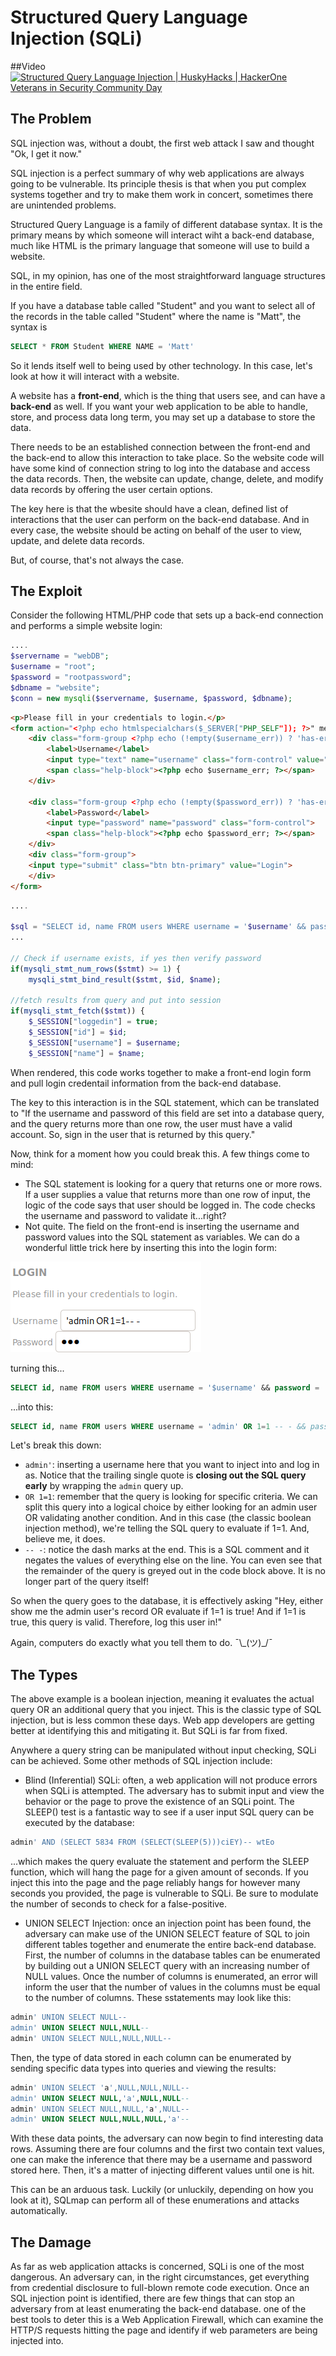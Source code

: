 # Structured Query Language Injection (SQLi)

##Video
[![Structured Query Language Injection | HuskyHacks | HackerOne Veterans in Security Community Day](http://img.youtube.com/vi/ViR5z82b2Po/0.jpg)](http://www.youtube.com/watch?v=ViR5z82b2Po "Structured Query Language Injection | HuskyHacks | HackerOne Veterans in Security Community Day")

## The Problem
SQL injection was, without a doubt, the first web attack I saw and thought "Ok, I get it now."

SQL injection is a perfect summary of why web applications are always going to be vulnerable. Its principle thesis is that when you put complex systems together and try to make them work in concert, sometimes there are unintended problems.

Structured Query Language is a family of different database syntax. It is the primary means by which someone will interact wiht a back-end database, much like HTML is the primary language that someone will use to build a website.

SQL, in my opinion, has one of the most straightforward language structures in the entire field.
 
 If you have a database table called "Student" and you want to select all of the records in the table called "Student" where the name is "Matt", the syntax is
 ````sql
SELECT * FROM Student WHERE NAME = 'Matt'
````
 
 So it lends itself well to being used by other technology. In this case, let's look at how it will interact with a website.

A website has a **front-end**, which is the thing that users see, and can have a **back-end** as well. If you want your web application to be able to handle, store, and process data long term, you may set up a database to store the data.

There needs to be an established connection between the front-end and the back-end to allow this interaction to take place. So the website code will have some kind of connection string to log into the database and access the data records. Then, the website can update, change, delete, and modify data records by offering the user certain options.

The key here is that the wbesite should have a clean, defined list of interactions that the user can perform on the back-end database. And in every case, the website should be acting on behalf of the user to view, update, and delete data records.

But, of course, that's not always the case.

## The Exploit
Consider the following HTML/PHP code that sets up a back-end connection and performs a simple website login:

````php
....
$servername = "webDB";
$username = "root";
$password = "rootpassword";
$dbname = "website";
$conn = new mysqli($servername, $username, $password, $dbname);
````
````html
<p>Please fill in your credentials to login.</p>
<form action="<?php echo htmlspecialchars($_SERVER["PHP_SELF"]); ?>" method="post">
    <div class="form-group <?php echo (!empty($username_err)) ? 'has-error' : ''; ?>">
        <label>Username</label>
        <input type="text" name="username" class="form-control" value="<?php echo $username; ?>">
        <span class="help-block"><?php echo $username_err; ?></span>
    </div>

    <div class="form-group <?php echo (!empty($password_err)) ? 'has-error' : ''; ?>">
        <label>Password</label>
        <input type="password" name="password" class="form-control">
        <span class="help-block"><?php echo $password_err; ?></span>
    </div>
    <div class="form-group">
    <input type="submit" class="btn btn-primary" value="Login">
    </div>
</form>
````
````php
....

$sql = "SELECT id, name FROM users WHERE username = '$username' && password = '$password'";
...

// Check if username exists, if yes then verify password
if(mysqli_stmt_num_rows($stmt) >= 1) {
    mysqli_stmt_bind_result($stmt, $id, $name);

//fetch results from query and put into session
if(mysqli_stmt_fetch($stmt)) {
    $_SESSION["loggedin"] = true;
    $_SESSION["id"] = $id;
    $_SESSION["username"] = $username;
    $_SESSION["name"] = $name;
````

When rendered, this code works together to make a front-end login form and pull login credentail information from the back-end database.

The key to this interaction is in the SQL statement, which can be translated to "If the username and password of this field are set into a database query, and the query returns more than one row, the user must have a valid account. So, sign in the user that is returned by this query."

Now, think for a moment how you could break this. A few things come to mind:
 -  The SQL statement is looking for a query that returns one or more rows. If a user supplies a value that returns more than one row of input, the logic of the code says that user should be logged in. The code checks the username and password to validate it...right?
 - Not quite. The field on the front-end is inserting the username and password values into the SQL statement as variables. We can do a wonderful little trick here by inserting this into the login form:
 
![sqli1](../img/sqli1.png)
 

 turning this...

 ````sql
SELECT id, name FROM users WHERE username = '$username' && password = '$password'
````
...into this:
````sql
SELECT id, name FROM users WHERE username = 'admin' OR 1=1 -- - && password = '$password'
````

Let's break this down:
- `admin'`: inserting a username here that you want to inject into and log in as. Notice that the trailing single quote is **closing out the SQL query early** by wrapping the `admin` query up.
- `OR 1=1`: remember that the query is looking for specific criteria. We can split this query into a logical choice by either looking for an admin user OR validating another condition. And in this case (the classic boolean injection method), we're telling the SQL query to evaluate if 1=1. And, believe me, it does.
- `-- -`: notice the dash marks at the end. This is a SQL comment and it negates the values of everything else on the line. You can even see that the remainder of the query is greyed out in the code block above. It is no longer part of the query itself!

So when the query goes to the database, it is effectively asking "Hey, either show me the admin user's record OR evaluate if 1=1 is true! And if 1=1 is true, this query is valid. Therefore, log this user in!"

Again, computers do exactly what you tell them to do. ¯\\_(ツ)\_/¯

## The Types
The above example is a boolean injection, meaning it evaluates the actual query OR an additional query that you inject. This is the classic type of SQL injection, but is less common these days. Web app developers are getting better at identifying this and mitigating it. But SQLi is far from fixed.

Anywhere a query string can be manipulated without input checking, SQLi can be achieved. Some other methods of SQL injection include:

- Blind (Inferential) SQLi: often, a web application will not produce errors when SQLi is attempted. The adversary has to submit input and view the behavior or the page to prove the existence of an SQLi point. The SLEEP() test is a fantastic way to see if a user input SQL query can be executed by the database:
````php
admin' AND (SELECT 5834 FROM (SELECT(SLEEP(5)))ciEY)-- wtEo
````
...which makes the query evaluate the statement and perform the SLEEP function, which will hang the page for a given amount of seconds. If you inject this into the page and the page reliably hangs for however many seconds you provided, the page is vulnerable to SQLi. Be sure to modulate the number of seconds to check for a false-positive.

- UNION SELECT Injection: once an injection point has been found, the adversary can make use of the UNION SELECT feature of SQL to join different tables together and enumerate the entire back-end database. First, the number of columns in the database tables can be enumerated by building out a UNION SELECT query with an increasing number of NULL values. Once the number of columns is enumerated, an error will inform the user that the number of values in the columns must be equal to the number of columns. These sstatements may look like this:
````sql
admin' UNION SELECT NULL--
admin' UNION SELECT NULL,NULL--
admin' UNION SELECT NULL,NULL,NULL--
````
Then, the type of data stored in each column can be enumerated by sending specific data types into queries and viewing the results:
````sql
admin' UNION SELECT 'a',NULL,NULL,NULL--
admin' UNION SELECT NULL,'a',NULL,NULL--
admin' UNION SELECT NULL,NULL,'a',NULL--
admin' UNION SELECT NULL,NULL,NULL,'a'--
````
With these data points, the adversary can now begin to find interesting data rows. Assuming there are four columns and the first two contain text values, one can make the inference that there may be a username and password stored here. Then, it's a matter of injecting different values until one is hit.

This can be an arduous task. Luckily (or unluckily, depending on how you look at it), SQLmap can perform all of these enumerations and attacks automatically.

## The Damage
As far as web application attacks is concerned, SQLi is one of the most dangerous. An adversary can, in the right circumstances, get everything from credential disclosure to full-blown remote code execution. Once an SQL injection point is identified, there are few things that can stop an adversary from at least enumerating the back-end database. one of the best tools to deter this is a Web Application Firewall, which can examine the HTTP/S requests hitting the page and identify if web parameters are being injected into.